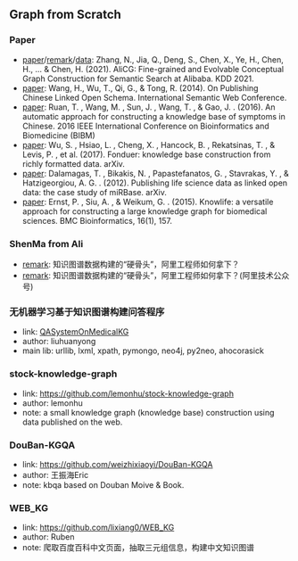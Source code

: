 ## **Graph from Scratch**

### Paper
  * [paper](https://arxiv.org/abs/2106.01686)/[remark](https://mp.weixin.qq.com/s/QajJ00LpuBQfujOEouFc8g)/[data](https://github.com/alibaba-research/ConceptGraph): Zhang, N., Jia, Q., Deng, S., Chen, X., Ye, H., Chen, H., ... & Chen, H. (2021). AliCG: Fine-grained and Evolvable Conceptual Graph Construction for Semantic Search at Alibaba. KDD 2021.
  * [paper](https://link.springer.com/chapter/10.1007%2F978-3-319-11964-9_19): Wang, H., Wu, T., Qi, G., & Tong, R. (2014). On Publishing Chinese Linked Open Schema. International Semantic Web Conference.
  * [paper](https://www.researchgate.net/publication/312561715_An_automatic_approach_for_constructing_a_knowledge_base_of_symptoms_in_Chinese): Ruan, T. , Wang, M. , Sun, J. , Wang, T. , & Gao, J. . (2016). An automatic approach for constructing a knowledge base of symptoms in Chinese. 2016 IEEE International Conference on Bioinformatics and Biomedicine (BIBM)
  * [paper](https://arxiv.org/abs/1703.05028): Wu, S. , Hsiao, L. , Cheng, X. , Hancock, B. , Rekatsinas, T. , & Levis, P. , et al. (2017). Fonduer: knowledge base construction from richly formatted data. arXiv.
  * [paper](https://arxiv.org/pdf/1205.2320.pdf): Dalamagas, T. , Bikakis, N. , Papastefanatos, G. , Stavrakas, Y. , & Hatzigeorgiou, A. G. . (2012). Publishing life science data as linked open data: the case study of miRBase. arXiv.
  * [paper](https://pure.mpg.de/rest/items/item_2157584_1/component/file_2157583/content): Ernst, P. , Siu, A. , & Weikum, G. . (2015). Knowlife: a versatile approach for constructing a large knowledge graph for biomedical sciences. BMC Bioinformatics, 16(1), 157.

### ShenMa from Ali
  * [remark](https://blog.csdn.net/yunqiinsight/article/details/79563396): 知识图谱数据构建的“硬骨头”，阿里工程师如何拿下？<br>
  * [remark](https://mp.weixin.qq.com/s/qw9i24goTsVgdk1qW6ie9A): 知识图谱数据构建的“硬骨头”，阿里工程师如何拿下？(阿里技术公众号)<br>

### 无机器学习基于知识图谱构建问答程序
  * link: [QASystemOnMedicalKG](https://github.com/liuhuanyong/QASystemOnMedicalKG)
  * author: liuhuanyong
  * main lib: urllib, lxml, xpath, pymongo, neo4j, py2neo, ahocorasick

### stock-knowledge-graph
  * link: https://github.com/lemonhu/stock-knowledge-graph
  * author: lemonhu
  * note: a small knowledge graph (knowledge base) construction using data published on the web.

### DouBan-KGQA
  * link: https://github.com/weizhixiaoyi/DouBan-KGQA
  * author: 王振海Eric
  * note: kbqa based on Douban Moive & Book.

### WEB_KG
  * link: https://github.com/lixiang0/WEB_KG
  * author: Ruben
  * note: 爬取百度百科中文页面，抽取三元组信息，构建中文知识图谱

